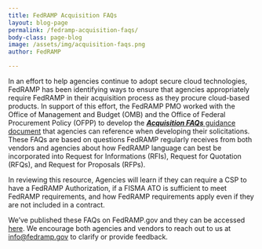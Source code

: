 ```yaml
---
title: FedRAMP Acquisition FAQs
layout: blog-page
permalink: /fedramp-acquisition-faqs/
body-class: page-blog
image: /assets/img/acquisition-faqs.png
author: FedRAMP

---
```

In an effort to help agencies continue to adopt secure cloud technologies, FedRAMP has been identifying ways to ensure that agencies appropriately require FedRAMP in their acquisition process as they procure cloud-based products. In support of this effort, the FedRAMP PMO worked with the Office of Management and Budget (OMB) and the Office of Federal Procurement Policy (OFPP) to develop the [**_Acquisition FAQs_** guidance document](https://www.fedramp.gov/assets/resources/documents/Agency_Acquisition_FAQs.pdf) that agencies can reference when developing their solicitations. These FAQs are based on questions FedRAMP regularly receives from both vendors and agencies about how FedRAMP language can best be incorporated into Request for Informations (RFIs), Request for Quotation (RFQs), and Request for Proposals (RFPs).

In reviewing this resource, Agencies will learn if they can require a CSP to have a FedRAMP Authorization, if a FISMA ATO is sufficient to meet FedRAMP requirements, and how FedRAMP requirements apply even if they are not included in a contract.

We’ve published these FAQs on FedRAMP.gov and they can be accessed [here](https://www.fedramp.gov/documents/). We encourage both agencies and vendors to reach out to us at [info@fedramp.gov](mailto:info@fedramp.gov) to clarify or provide feedback.
